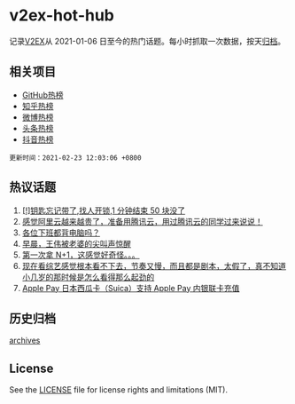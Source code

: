 # v2ex-hot-hub

 记录[V2EX](https://www.v2ex.com/)从 2021-01-06 日至今的热门话题。每小时抓取一次数据，按天[归档](archives)。
 
 ## 相关项目

- [GitHub热榜](https://github.com/snaildev/github-hot-hub)
- [知乎热榜](https://github.com/snaildev/zhihu-hot-hub)
- [微博热榜](https://github.com/snaildev/weibo-hot-hub)
- [头条热榜](https://github.com/snaildev/toutiao-hot-hub)
- [抖音热榜](https://github.com/snaildev/douyin-hot-hub)


 `更新时间：2021-02-23 12:03:06 +0800`

## 热议话题

1. [[!]钥匙忘记带了,找人开锁,1 分钟结束 50 块没了](https://www.v2ex.com/t/755234)
1. [感觉阿里云越来越贵了，准备用腾讯云，用过腾讯云的同学过来说说！](https://www.v2ex.com/t/755076)
1. [各位下班都背电脑吗？](https://www.v2ex.com/t/755308)
1. [早晨，王伟被老婆的尖叫声惊醒](https://www.v2ex.com/t/755305)
1. [第一次拿 N+1，这感觉好奇怪。。。](https://www.v2ex.com/t/755313)
1. [现在看综艺感觉根本看不下去，节奏又慢，而且都是剧本，太假了，真不知道小几岁的那时候是怎么看得那么起劲的](https://www.v2ex.com/t/755121)
1. [Apple Pay 日本西瓜卡（Suica）支持 Apple Pay 内银联卡充值](https://www.v2ex.com/t/755227)

## 历史归档

[archives](archives)

## License

See the [LICENSE](LICENSE) file for license rights and limitations (MIT).
